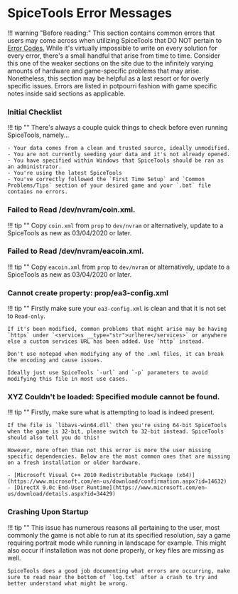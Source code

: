 # SpiceTools Error Messages

!!! warning "Before reading:"
	This section contains common errors that users may come across when utilizing SpiceTools that DO NOT pertain to [Error Codes.](/errorcodes/) While it's virtually impossible to write on every solution for every error, there's a small handful that arise from time to time. Consider this one of the weaker sections on the site due to the infinitely varying amounts of hardware and game-specific problems that may arise. Nonetheless, this section may be helpful as a last resort or for overly specific issues. Errors are listed in potpourri fashion with game specific notes inside said sections as applicable.

### Initial Checklist

!!! tip ""
	There's always a couple quick things to check before even running SpiceTools, namely...

	- Your data comes from a clean and trusted source, ideally unmodified.
	- You are not currently seeding your data and it's not already opened.
	- You have specified within Windows that SpiceTools should be ran as an administrator.
	- You're using the latest SpiceTools
	- You've correctly followed the `First Time Setup` and `Common Problems/Tips` section of your desired game and your `.bat` file contains no errors.

### Failed to Read /dev/nvram/coin.xml.

!!! tip ""
	Copy `coin.xml` from `prop` to `dev/nvram` or alternatively, update to a SpiceTools as new as 03/04/2020 or later.

### Failed to Read /dev/nvram/eacoin.xml.

!!! tip ""
	Copy `eacoin.xml` from `prop` to `dev/nvram` or alternatively, update to a SpiceTools as new as 03/04/2020 or later.

### Cannot create property: prop/ea3-config.xml

!!! tip ""
	Firstly make sure your `ea3-config.xml` is clean and that it is not set to `Read-only`. 

	If it's been modified, common problems that might arise may be having `https` under `<services __type="str">urlhere</services>` or anywhere else a custom services URL has been added. Use `http` instead. 

	Don't use notepad when modifying any of the .xml files, it can break the encoding and cause issues.

	Ideally just use SpiceTools `-url` and `-p` parameters to avoid modifying this file in most use cases.

### XYZ Couldn't be loaded: Specified module cannot be found.

!!! tip ""
	Firstly, make sure what is attempting to load is indeed present.

	If the file is `libavs-win64.dll` then you're using 64-bit SpiceTools when the game is 32-bit, please switch to 32-bit instead. SpiceTools should also tell you do this!

	However, more often than not this error is more the user missing specific dependencies. Below are the most common ones that are missing on a fresh installation or older hardware.

	- [Microsoft Visual C++ 2010 Redistributable Package (x64)](https://www.microsoft.com/en-us/download/confirmation.aspx?id=14632)
	- [DirectX 9.0c End-User Runtime](https://www.microsoft.com/en-us/download/details.aspx?id=34429)

### Crashing Upon Startup

!!! tip ""
	This issue has numerous reasons all pertaining to the user, most commonly the game is not able to run at its specified resolution, say a game requiring portrait mode while running in landscape for example. This might also occur if installation was not done properly, or key files are missing as well.

	SpiceTools does a good job documenting what errors are occurring, make sure to read near the bottom of `log.txt` after a crash to try and better understand what might be wrong.
